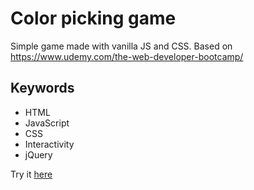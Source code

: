 # Color picking game

Simple game made with vanilla JS and CSS. Based on https://www.udemy.com/the-web-developer-bootcamp/

## Keywords

- HTML
- JavaScript
- CSS
- Interactivity
- jQuery

Try it [here](https://juanirache.github.io/coding-fun/binary-tree-visualisation/)
